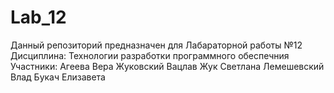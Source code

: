 # Lab_12
Данный репозиторий предназначен для Лабараторной работы №12 
Дисциплина: Технологии разработки программного обеспечния
Участники:
Агеева Вера
Жуковский Вацлав
Жук Светлана
Лемешевский Влад
Букач Елизавета
